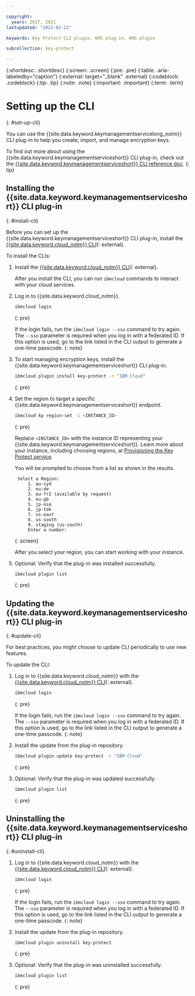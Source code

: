 ```yaml
---

copyright:
  years: 2017, 2021
lastupdated: "2021-02-22"

keywords: Key Protect CLI plugin, KMS plug-in, KMS plugin

subcollection: key-protect

---
```


{:shortdesc: .shortdesc}
{:screen: .screen}
{:pre: .pre}
{:table: .aria-labeledby="caption"}
{:external: target="_blank" .external}
{:codeblock: .codeblock}
{:tip: .tip}
{:note: .note}
{:important: .important}
{:term: .term}

# Setting up the CLI
{: #set-up-cli}

You can use the {{site.data.keyword.keymanagementservicelong_notm}} CLI plug-in
to help you create, import, and manage encryption keys.

To find out more about using the {{site.data.keyword.keymanagementserviceshort}}
CLI plug-in, check out the
[{{site.data.keyword.keymanagementserviceshort}} CLI reference doc](/docs/key-protect?topic=key-protect-cli-plugin-key-protect-cli-reference).
{: tip}

## Installing the {{site.data.keyword.keymanagementserviceshort}} CLI plug-in
{: #install-cli}

Before you can set up the {{site.data.keyword.keymanagementserviceshort}} CLI
plug-in, install the
[{{site.data.keyword.cloud_notm}} CLI](/docs/cli?topic=cli-getting-started){: external}.

To install the CLIs:

1. Install the
[{{site.data.keyword.cloud_notm}} CLI](/docs/cli?topic=cli-getting-started){: external}.

   After you install the CLI, you can run `ibmcloud` commands to interact with your cloud services.

1. Log in to {{site.data.keyword.cloud_notm}}.

   ```sh
   ibmcloud login
   ```
   {: pre}

   If the login fails, run the `ibmcloud login --sso` command to try again. The
   `--sso` parameter is required when you log in with a federated ID. If this
   option is used, go to the link listed in the CLI output to generate a
   one-time passcode.
   {: note}

1. To start managing encryption keys, install the {{site.data.keyword.keymanagementserviceshort}} CLI plug-in.

   ```sh
   ibmcloud plugin install key-protect -r "IBM Cloud"
   ```
   {: pre}

1. Set the region to target a specific {{site.data.keyword.keymanagementserviceshort}} endpoint.

   ```sh
   ibmcloud kp region-set -i <INSTANCE_ID>
   ```
   {: pre}

   Replace `<INSTANCE_ID>` with the instance ID representing your {{site.data.keyword.keymanagementserviceshort}}. Learn more about your instance, including choosing regions, at [Provisioning the Key Protect service](/docs/key-protect?topic=key-protect-provision).
   
   You will be prompted to choose from a list as shown in the results.
   
   ```
    Select a Region:
		1. au-syd
		2. eu-de
		3. eu-fr2 (available by request)
		4. eu-gb
		5. jp-osa
		6. jp-tok
		7. us-east
		8. us-south
		9. staging (us-south)
		Enter a number: 
   ```
   {: screen}
   
   After you select your region, you can start working with your instance.
    
1. Optional: Verify that the plug-in was installed successfully.

   ```sh
   ibmcloud plugin list
   ```
   {: pre}

## Updating the {{site.data.keyword.keymanagementserviceshort}} CLI plug-in
{: #update-cli}

For best practices, you might choose to update CLI periodically to use new features.

To update the CLI:

1. Log in to {{site.data.keyword.cloud_notm}} with the
[{{site.data.keyword.cloud_notm}} CLI](/docs/cli?topic=cli-getting-started){: external}.

    ```sh
    ibmcloud login
    ```
    {: pre}

    If the login fails, run the `ibmcloud login --sso` command to try again. The
    `--sso` parameter is required when you log in with a federated ID. If this
    option is used, go to the link listed in the CLI output to generate a
    one-time passcode.
    {: note}

2. Install the update from the plug-in repository.

    ```sh
    ibmcloud plugin update key-protect -r "IBM Cloud"
    ```
    {: pre}

3. Optional: Verify that the plug-in was updated successfully.

    ```sh
    ibmcloud plugin list
    ```
    {: pre}

## Uninstalling the {{site.data.keyword.keymanagementserviceshort}} CLI plug-in
{: #uninstall-cli}

1. Log in to {{site.data.keyword.cloud_notm}} with the
[{{site.data.keyword.cloud_notm}} CLI](/docs/cli?topic=cli-getting-started){: external}.

    ```sh
    ibmcloud login
    ```
    {: pre}

    If the login fails, run the `ibmcloud login --sso` command to try again. The
    `--sso` parameter is required when you log in with a federated ID. If this
    option is used, go to the link listed in the CLI output to generate a
    one-time passcode.
    {: note}

2. Install the update from the plug-in repository.

    ```sh
    ibmcloud plugin uninstall key-protect
    ```
    {: pre}

3. Optional: Verify that the plug-in was uninstalled successfully.

    ```sh
    ibmcloud plugin list
    ```
    {: pre}
